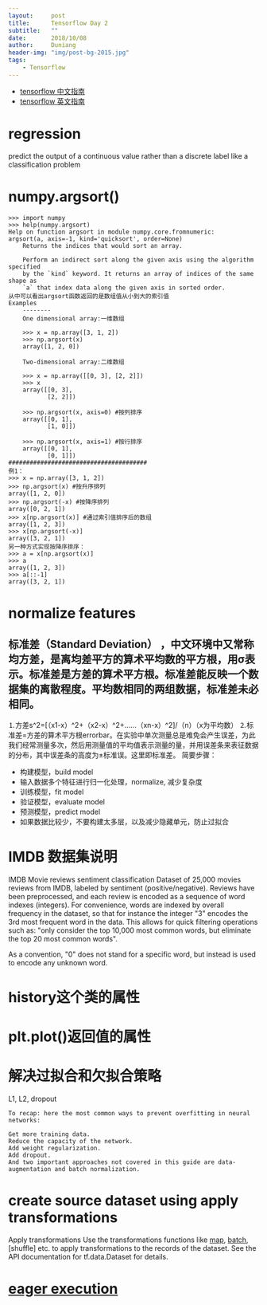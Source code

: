 ```yaml
---
layout:     post
title:      Tensorflow Day 2
subtitle:   ""
date:       2018/10/08
author:     Duniang
header-img: "img/post-bg-2015.jpg"
tags:
    - Tensorflow
---
```

- [tensorflow 中文指南](https://www.tensorflow.org/programmers_guide/eager?hl=zh-cn)
- [tensorflow 英文指南](https://www.tensorflow.org/tutorials/eager/eager_basics)
# regression
predict the output of a continuous value rather than a discrete label like a classification problem
# numpy.argsort()

```
>>> import numpy
>>> help(numpy.argsort)
Help on function argsort in module numpy.core.fromnumeric:
argsort(a, axis=-1, kind='quicksort', order=None)
    Returns the indices that would sort an array.
    
    Perform an indirect sort along the given axis using the algorithm specified
    by the `kind` keyword. It returns an array of indices of the same shape as
    `a` that index data along the given axis in sorted order.
从中可以看出argsort函数返回的是数组值从小到大的索引值
Examples
    --------
    One dimensional array:一维数组
    
    >>> x = np.array([3, 1, 2])
    >>> np.argsort(x)
    array([1, 2, 0])
    
    Two-dimensional array:二维数组
    
    >>> x = np.array([[0, 3], [2, 2]])
    >>> x
    array([[0, 3],
           [2, 2]])
    
    >>> np.argsort(x, axis=0) #按列排序
    array([[0, 1],
           [1, 0]])
    
    >>> np.argsort(x, axis=1) #按行排序
    array([[0, 1],
           [0, 1]])
#######################################
例1：
>>> x = np.array([3, 1, 2])
>>> np.argsort(x) #按升序排列
array([1, 2, 0])
>>> np.argsort(-x) #按降序排列
array([0, 2, 1])
>>> x[np.argsort(x)] #通过索引值排序后的数组
array([1, 2, 3])
>>> x[np.argsort(-x)]
array([3, 2, 1])
另一种方式实现按降序排序：
>>> a = x[np.argsort(x)]
>>> a
array([1, 2, 3])
>>> a[::-1]
array([3, 2, 1])
```
# normalize features
## 标准差（Standard Deviation） ，中文环境中又常称均方差，是离均差平方的算术平均数的平方根，用σ表示。标准差是方差的算术平方根。标准差能反映一个数据集的离散程度。平均数相同的两组数据，标准差未必相同。
⒈方差s^2=[（x1-x）^2+（x2-x）^2+......（xn-x）^2]/（n）（x为平均数）
⒉标准差=方差的算术平方根errorbar。在实验中单次测量总是难免会产生误差，为此我们经常测量多次，然后用测量值的平均值表示测量的量，并用误差条来表征数据的分布，其中误差条的高度为±标准误。这里即标准差。
简要步骤：
- 构建模型，build  model
- 输入数据多个特征进行归一化处理，normalize, 减少复杂度
- 训练模型，fit model
- 验证模型，evaluate model
- 预测模型，predict model
- 如果数据比较少，不要构建太多层，以及减少隐藏单元，防止过拟合
# IMDB 数据集说明
IMDB Movie reviews sentiment classification
Dataset of 25,000 movies reviews from IMDB, labeled by sentiment (positive/negative). Reviews have been preprocessed, and each review is encoded as a sequence of word indexes (integers). For convenience, words are indexed by overall frequency in the dataset, so that for instance the integer "3" encodes the 3rd most frequent word in the data. This allows for quick filtering operations such as: "only consider the top 10,000 most common words, but eliminate the top 20 most common words".

As a convention, "0" does not stand for a specific word, but instead is used to encode any unknown word.
# history这个类的属性
# plt.plot()返回值的属性
# 解决过拟合和欠拟合策略
L1, L2, dropout

```
To recap: here the most common ways to prevent overfitting in neural networks:

Get more training data.
Reduce the capacity of the network.
Add weight regularization.
Add dropout.
And two important approaches not covered in this guide are data-augmentation and batch normalization.
```

# create source dataset using apply transformations
Apply transformations
Use the transformations functions like [map](https://www.tensorflow.org/api_docs/python/tf/data/Dataset#map), [batch](https://www.tensorflow.org/api_docs/python/tf/data/Dataset#batch), [shuffle] etc. to apply transformations to the records of the dataset. See the API documentation for tf.data.Dataset for details.
# [eager execution](https://www.tensorflow.org/programmers_guide/eager?hl=zh-cn)